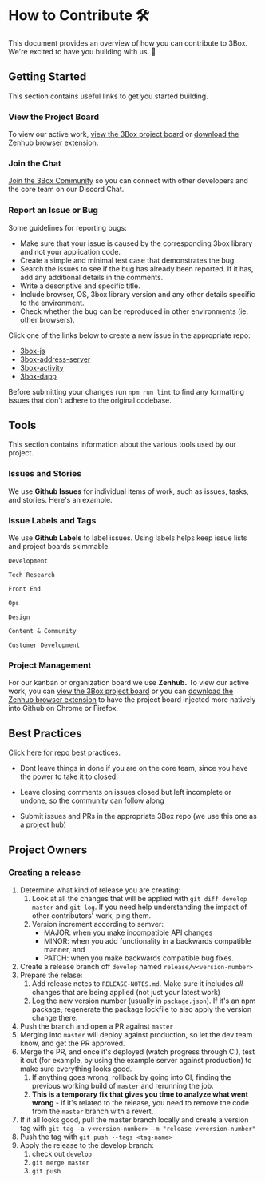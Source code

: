 # How to Contribute 🛠️

This document provides an overview of how you can contribute to 3Box. We're excited to have you building with us. 🎉

## Getting Started
This section contains useful links to get you started building.

### View the Project Board

To view our active work, [view the 3Box project board](https://app.zenhub.com/workspace/o/uport-project/3box/boards?repos=139279908,146687169,146688532,145592766,145133349) or [download the Zenhub browser extension](https://www.zenhub.com/extension).

### Join the Chat

[Join the 3Box Community](https://mailchi.mp/c671ca2b8093/3box) so you can connect with other developers and the core team on our Discord Chat.

### Report an Issue or Bug

Some guidelines for reporting bugs:

- Make sure that your issue is caused by the corresponding 3box library and not your application code.
- Create a simple and minimal test case that demonstrates the bug.
- Search the issues to see if the bug has already been reported. If it has, add any additional details in the comments.
- Write a descriptive and specific title.
- Include browser, OS, 3box library version and any other details specific to the environment.
- Check whether the bug can be reproduced in other environments (ie. other browsers).

Click one of the links below to create a new issue in the appropriate repo:

* [3box-js](https://github.com/3box/3box-js/issues/new?template=bug_report.md)
* [3box-address-server](https://github.com/3box/3box-address-server/issues/new?template=bug_report.md)
* [3box-activity](https://github.com/3box/3box-activity/issues/new?template=bug_report.md)
* [3box-dapp](https://github.com/3box/3box-dapp/issues/new?template=bug_report.md)

Before submitting your changes run `npm run lint` to find any formatting issues that don't adhere to the original codebase.

## Tools
This section contains information about the various tools used by our project.

### Issues and Stories
We use **Github Issues** for individual items of work, such as issues, tasks, and stories. Here's an example.

### Issue Labels and Tags
We use **Github Labels** to label issues. Using labels helps keep issue lists and project boards skimmable.

`Development`

`Tech Research`

`Front End`

`Ops`

`Design`

`Content & Community`

`Customer Development`


### Project Management
For our kanban or organization board we use **Zenhub.**
To view our active work, you can [view the 3Box project board](https://app.zenhub.com/workspace/o/uport-project/3box/boards?repos=139279908,146687169,146688532,145592766,145133349)
or you can [download the Zenhub browser extension](https://www.zenhub.com/extension) to have the project board injected more natively into Github on Chrome or Firefox.

## Best Practices

[Click here for repo best practices.](./devops/repo-best-practices.md)

* Dont leave things in done if you are on the core team, since you have the power to take it to closed!

* Leave closing comments on issues closed but left incomplete or undone, so the community can follow along

* Submit issues and PRs in the appropriate 3Box repo (we use this one as a project hub)

## Project Owners

### Creating a release

1. Determine what kind of release you are creating:
    1. Look at all the changes that will be applied with `git diff develop master` and `git log`. If you need help understanding the impact of other contributors' work, ping them.
    2. Version increment according to semver:
        - MAJOR: when you make incompatible API changes
        - MINOR: when you add functionality in a backwards compatible manner, and
        - PATCH: when you make backwards compatible bug fixes.
2. Create a release branch off `develop` named `release/v<version-number>`
3. Prepare the relase:
    1. Add release notes to `RELEASE-NOTES.md`. Make sure it includes *all* changes that are being applied (not just your latest work)
    2. Log the new version number (usually in `package.json`). If it's an npm package, regenerate the package lockfile to also apply the version change there.
4. Push the branch and open a PR against `master`
5. Merging into `master` will deploy against production, so let the dev team know, and get the PR approved.
6. Merge the PR, and once it's deployed (watch progress through CI), test it out (for example, by using the example server against production) to make sure everything looks good.
    1. If anything goes wrong, rollback by going into CI, finding the previous working build of `master` and rerunning the job.
    2. **This is a temporary fix that gives you time to analyze what went wrong** - if it's related to the release, you need to remove the code from the `master` branch with a revert.
7. If it all looks good, pull the master branch locally and create a version tag with `git tag -a v<version-number> -m "release v<version-number"`
8. Push the tag with `git push --tags <tag-name>`
9. Apply the release to the develop branch:
    1. check out `develop`
    2. `git merge master`
    3. `git push`
